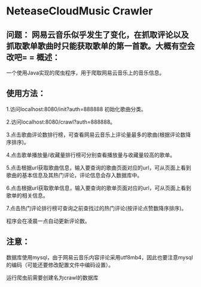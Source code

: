 # NeteaseCloudMusic Crawler
问题：
网易云音乐似乎发生了变化，在抓取评论以及抓取歌单歌曲时只能获取歌单的第一首歌。大概有空会改吧= =
概述：
---------
  一个使用Java实现的爬虫程序，用于爬取网易云音乐上的音乐信息。

## 使用方法：
  
1.访问localhost:8080/init?auth=888888 初始化歌曲分类。

2.访问localhost:8080/crawl?auth=888888。

3.点击歌曲评论数排行榜，可查看网易云音乐上评论量最多的歌曲(根据评论数降序排序)。

4.点击歌单播放量/收藏量排行榜可分别查看播放量与收藏量较高的歌单。

5.点击根据url获取歌曲信息，输入要查询的歌曲页面对应的url，可从页面上看到歌曲的基本信息及其热门评论，评论信息会存入数据库中。

6.点击根据url获取歌单信息，输入要查询的歌单页面对应的url，可从页面上看到歌单的相关信息。

7.点击热门评论排行榜可查询之前查找过的热门评论(按评论点赞数降序排序)。

程序会在凌晨一点自动更新评论数。

## 注意：

数据库使用mysql，由于网易云音乐内容评论采用utf8mb4，因此也要注意mysql的编码（可能还要修改配置文件中编码设置）。

运行爬虫前需要创建名为crawl的数据库
